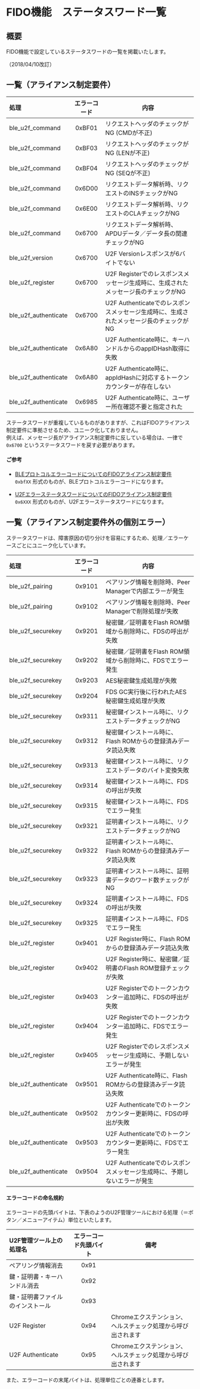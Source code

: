 # FIDO機能　ステータスワード一覧

## 概要
FIDO機能で設定しているステータスワードの一覧を掲載いたします。<br>

（2018/04/10改訂）

## 一覧（アライアンス制定要件）

|処理 |エラーコード  |内容  |
|:--|:-:|---|
|ble_u2f_command |0xBF01  |リクエストヘッダのチェックがNG (CMDが不正) |
|ble_u2f_command |0xBF03  |リクエストヘッダのチェックがNG (LENが不正) |
|ble_u2f_command |0xBF04  |リクエストヘッダのチェックがNG (SEQが不正) |
|ble_u2f_command |0x6D00  |リクエストデータ解析時、リクエストのINSチェックがNG |
|ble_u2f_command |0x6E00  |リクエストデータ解析時、リクエストのCLAチェックがNG |
|ble_u2f_command |0x6700  |リクエストデータ解析時、APDUデータ／データ長の関連チェックがNG |
|ble_u2f_version |0x6700  |U2F Versionレスポンスが6バイトでない |
|ble_u2f_register |0x6700  |U2F Registerでのレスポンスメッセージ生成時に、生成されたメッセージ長のチェックがNG |
|ble_u2f_authenticate |0x6700  |U2F Authenticateでのレスポンスメッセージ生成時に、生成されたメッセージ長のチェックがNG |
|ble_u2f_authenticate |0x6A80  |U2F Authenticate時に、キーハンドルからのappIDHash取得に失敗 |
|ble_u2f_authenticate |0x6A80  |U2F Authenticate時に、appIdHashに対応するトークンカウンターが存在しない |
|ble_u2f_authenticate |0x6985  |U2F Authenticate時に、ユーザー所在確認不要と指定された |

ステータスワードが重複しているものがありますが、これはFIDOアライアンス制定要件に準拠させるため、ユニーク化しておりません。<br>
例えば、メッセージ長がアライアンス制定要件に反している場合は、一律で `0x6700` というステータスワードを戻す必要があります。

#### ご参考
- [BLEプロトコルエラーコードについてのFIDOアライアンス制定要件](https://fidoalliance.org/specs/fido-u2f-v1.2-ps-20170411/fido-u2f-bt-protocol-v1.2-ps-20170411.html#command-status-and-error-constants) <br>
`0xbfXX` 形式のものが、BLEプロトコルエラーコードになります。

- [U2FエラーステータスワードについてのFIDOアライアンス制定要件](https://fidoalliance.org/specs/fido-u2f-v1.2-ps-20170411/fido-u2f-raw-message-formats-v1.2-ps-20170411.html#status-codes) <br>
`0x6XXX` 形式のものが、U2Fエラーステータスワードになります。

## 一覧（アライアンス制定要件外の個別エラー）

ステータスワードは、障害原因の切り分けを容易にするため、処理／エラーケースごとにユニーク化しています。

|処理 |エラーコード  |内容  |
|:--|:-:|---|
|ble_u2f_pairing |0x9101  |ペアリング情報を削除時、Peer Managerで内部エラーが発生 |
|ble_u2f_pairing |0x9102  |ペアリング情報を削除時、Peer Managerで削除処理が失敗 |
|ble_u2f_securekey |0x9201  |秘密鍵／証明書をFlash ROM領域から削除時に、FDSの呼出が失敗 |
|ble_u2f_securekey |0x9202  |秘密鍵／証明書をFlash ROM領域から削除時に、FDSでエラー発生 |
|ble_u2f_securekey |0x9203  |AES秘密鍵生成処理が失敗 |
|ble_u2f_securekey |0x9204  |FDS GC実行後に行われたAES秘密鍵生成処理が失敗 |
|ble_u2f_securekey |0x9311  |秘密鍵インストール時に、リクエストデータチェックがNG |
|ble_u2f_securekey |0x9312  |秘密鍵インストール時に、Flash ROMからの登録済みデータ読込失敗 |
|ble_u2f_securekey |0x9313  |秘密鍵インストール時に、リクエストデータのバイト変換失敗 |
|ble_u2f_securekey |0x9314  |秘密鍵インストール時に、FDSの呼出が失敗 |
|ble_u2f_securekey |0x9315  |秘密鍵インストール時に、FDSでエラー発生 |
|ble_u2f_securekey |0x9321  |証明書インストール時に、リクエストデータチェックがNG |
|ble_u2f_securekey |0x9322  |証明書インストール時に、Flash ROMからの登録済みデータ読込失敗 |
|ble_u2f_securekey |0x9323  |証明書インストール時に、証明書データのワード数チェックがNG |
|ble_u2f_securekey |0x9324  |証明書インストール時に、FDSの呼出が失敗 |
|ble_u2f_securekey |0x9325  |証明書インストール時に、FDSでエラー発生 |
|ble_u2f_register |0x9401  |U2F Register時に、Flash ROMからの登録済みデータ読込失敗 |
|ble_u2f_register |0x9402  |U2F Register時に、秘密鍵／証明書のFlash ROM登録チェックが失敗|
|ble_u2f_register |0x9403  |U2F Registerでのトークンカウンター追加時に、FDSの呼出が失敗 |
|ble_u2f_register |0x9404  |U2F Registerでのトークンカウンター追加時に、FDSでエラー発生 |
|ble_u2f_register |0x9405  |U2F Registerでのレスポンスメッセージ生成時に、予期しないエラーが発生 |
|ble_u2f_authenticate |0x9501  |U2F Authenticate時に、Flash ROMからの登録済みデータ読込失敗  |
|ble_u2f_authenticate |0x9502  |U2F Authenticateでのトークンカウンター更新時に、FDSの呼出が失敗 |
|ble_u2f_authenticate |0x9503  |U2F Authenticateでのトークンカウンター更新時に、FDSでエラー発生 |
|ble_u2f_authenticate |0x9504  |U2F Authenticateでのレスポンスメッセージ生成時に、予期しないエラーが発生 |

#### エラーコードの命名規約

エラーコードの先頭バイトは、下表のようのU2F管理ツールにおける処理（＝ボタン／メニューアイテム）単位といたします。

|U2F管理ツール上の処理名 |エラーコード先頭バイト  |備考  |
|:--|:-:|---|
|ペアリング情報消去 |0x91  | |
|鍵・証明書・キーハンドル消去 |0x92  | |
|鍵・証明書ファイルのインストール |0x93  | |
|U2F Register |0x94  | Chromeエクステンション、ヘルスチェック処理から呼び出されます |
|U2F Authenticate |0x95  | Chromeエクステンション、ヘルスチェック処理から呼び出されます |

また、エラーコードの末尾バイトは、処理単位ごとの連番とします。
